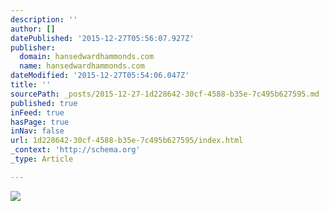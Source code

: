 ```yaml
---
description: ''
author: []
datePublished: '2015-12-27T05:56:07.927Z'
publisher:
  domain: hansedwardhammonds.com
  name: hansedwardhammonds.com
dateModified: '2015-12-27T05:54:06.047Z'
title: ''
sourcePath: _posts/2015-12-27-1d228642-30cf-4588-b35e-7c495b627595.md
published: true
inFeed: true
hasPage: true
inNav: false
url: 1d228642-30cf-4588-b35e-7c495b627595/index.html
_context: 'http://schema.org'
_type: Article

---
```

![](https://hansedwardhammondsdotcom.files.wordpress.com/2014/11/dsc6886.jpg?w=722&h=481)